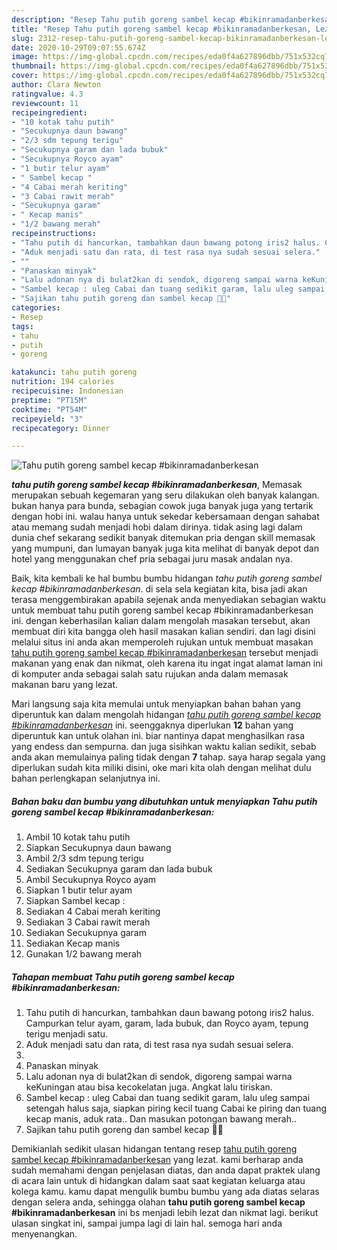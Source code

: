 ```yaml
---
description: "Resep Tahu putih goreng sambel kecap #bikinramadanberkesan, Lezat Sekali"
title: "Resep Tahu putih goreng sambel kecap #bikinramadanberkesan, Lezat Sekali"
slug: 2312-resep-tahu-putih-goreng-sambel-kecap-bikinramadanberkesan-lezat-sekali
date: 2020-10-29T09:07:55.674Z
image: https://img-global.cpcdn.com/recipes/eda0f4a627896dbb/751x532cq70/tahu-putih-goreng-sambel-kecap-bikinramadanberkesan-foto-resep-utama.jpg
thumbnail: https://img-global.cpcdn.com/recipes/eda0f4a627896dbb/751x532cq70/tahu-putih-goreng-sambel-kecap-bikinramadanberkesan-foto-resep-utama.jpg
cover: https://img-global.cpcdn.com/recipes/eda0f4a627896dbb/751x532cq70/tahu-putih-goreng-sambel-kecap-bikinramadanberkesan-foto-resep-utama.jpg
author: Clara Newton
ratingvalue: 4.3
reviewcount: 11
recipeingredient:
- "10 kotak tahu putih"
- "Secukupnya daun bawang"
- "2/3 sdm tepung terigu"
- "Secukupnya garam dan lada bubuk"
- "Secukupnya Royco ayam"
- "1 butir telur ayam"
- " Sambel kecap "
- "4 Cabai merah keriting"
- "3 Cabai rawit merah"
- "Secukupnya garam"
- " Kecap manis"
- "1/2 bawang merah"
recipeinstructions:
- "Tahu putih di hancurkan, tambahkan daun bawang potong iris2 halus. Campurkan telur ayam, garam, lada bubuk, dan Royco ayam, tepung terigu menjadi satu."
- "Aduk menjadi satu dan rata, di test rasa nya sudah sesuai selera."
- ""
- "Panaskan minyak"
- "Lalu adonan nya di bulat2kan di sendok, digoreng sampai warna keKuningan atau bisa kecokelatan juga. Angkat lalu tiriskan."
- "Sambel kecap : uleg Cabai dan tuang sedikit garam, lalu uleg sampai setengah halus saja, siapkan piring kecil tuang Cabai ke piring dan tuang kecap manis, aduk rata.. Dan masukan potongan bawang merah.."
- "Sajikan tahu putih goreng dan sambel kecap 👌🏻"
categories:
- Resep
tags:
- tahu
- putih
- goreng

katakunci: tahu putih goreng 
nutrition: 194 calories
recipecuisine: Indonesian
preptime: "PT15M"
cooktime: "PT54M"
recipeyield: "3"
recipecategory: Dinner

---
```



![Tahu putih goreng sambel kecap #bikinramadanberkesan](https://img-global.cpcdn.com/recipes/eda0f4a627896dbb/751x532cq70/tahu-putih-goreng-sambel-kecap-bikinramadanberkesan-foto-resep-utama.jpg)

<b><i>tahu putih goreng sambel kecap #bikinramadanberkesan</i></b>, Memasak merupakan sebuah kegemaran yang seru dilakukan oleh banyak kalangan. bukan hanya para bunda, sebagian cowok juga banyak juga yang tertarik dengan hobi ini. walau hanya untuk sekedar kebersamaan dengan sahabat atau memang sudah menjadi hobi dalam dirinya. tidak asing lagi dalam dunia chef sekarang sedikit banyak ditemukan pria dengan skill memasak yang mumpuni, dan lumayan banyak juga kita melihat di banyak depot dan hotel yang menggunakan chef pria sebagai juru masak andalan nya.

Baik, kita kembali ke hal bumbu bumbu hidangan <i>tahu putih goreng sambel kecap #bikinramadanberkesan</i>. di sela sela kegiatan kita, bisa jadi akan terasa menggembirakan apabila sejenak anda menyediakan sebagian waktu untuk membuat tahu putih goreng sambel kecap #bikinramadanberkesan ini. dengan keberhasilan kalian dalam mengolah masakan tersebut, akan membuat diri kita bangga oleh hasil masakan kalian sendiri. dan lagi disini melalui situs ini anda akan memperoleh rujukan untuk membuat masakan <u>tahu putih goreng sambel kecap #bikinramadanberkesan</u> tersebut menjadi makanan yang enak dan nikmat, oleh karena itu ingat ingat alamat laman ini di komputer anda sebagai salah satu rujukan anda dalam memasak makanan baru yang lezat.




Mari langsung saja kita memulai untuk menyiapkan bahan bahan yang diperuntuk kan dalam mengolah hidangan <u><i>tahu putih goreng sambel kecap #bikinramadanberkesan</i></u> ini. seenggaknya diperlukan <b>12</b> bahan yang diperuntuk kan untuk olahan ini. biar nantinya dapat menghasilkan rasa yang endess dan sempurna. dan juga sisihkan waktu kalian sedikit, sebab anda akan memulainya paling tidak dengan <b>7</b> tahap. saya harap segala yang diperlukan sudah kita miliki disini, oke mari kita olah dengan melihat dulu bahan perlengkapan selanjutnya ini.

<!--inarticleads1-->

##### Bahan baku dan bumbu yang dibutuhkan untuk menyiapkan Tahu putih goreng sambel kecap #bikinramadanberkesan:

1. Ambil 10 kotak tahu putih
1. Siapkan Secukupnya daun bawang
1. Ambil 2/3 sdm tepung terigu
1. Sediakan Secukupnya garam dan lada bubuk
1. Ambil Secukupnya Royco ayam
1. Siapkan 1 butir telur ayam
1. Siapkan  Sambel kecap :
1. Sediakan 4 Cabai merah keriting
1. Sediakan 3 Cabai rawit merah
1. Sediakan Secukupnya garam
1. Sediakan  Kecap manis
1. Gunakan 1/2 bawang merah




<!--inarticleads2-->

##### Tahapan membuat Tahu putih goreng sambel kecap #bikinramadanberkesan:

1. Tahu putih di hancurkan, tambahkan daun bawang potong iris2 halus. Campurkan telur ayam, garam, lada bubuk, dan Royco ayam, tepung terigu menjadi satu.
1. Aduk menjadi satu dan rata, di test rasa nya sudah sesuai selera.
1. 
1. Panaskan minyak
1. Lalu adonan nya di bulat2kan di sendok, digoreng sampai warna keKuningan atau bisa kecokelatan juga. Angkat lalu tiriskan.
1. Sambel kecap : uleg Cabai dan tuang sedikit garam, lalu uleg sampai setengah halus saja, siapkan piring kecil tuang Cabai ke piring dan tuang kecap manis, aduk rata.. Dan masukan potongan bawang merah..
1. Sajikan tahu putih goreng dan sambel kecap 👌🏻




Demikianlah sedikit ulasan hidangan tentang resep <u>tahu putih goreng sambel kecap #bikinramadanberkesan</u> yang lezat. kami berharap anda sudah memahami dengan penjelasan diatas, dan anda dapat praktek ulang di acara lain untuk di hidangkan dalam saat saat kegiatan keluarga atau kolega kamu. kamu dapat mengulik bumbu bumbu yang ada diatas selaras dengan selera anda, sehingga olahan <b>tahu putih goreng sambel kecap #bikinramadanberkesan</b> ini bs menjadi lebih lezat dan nikmat lagi. berikut ulasan singkat ini, sampai jumpa lagi di lain hal. semoga hari anda menyenangkan.
